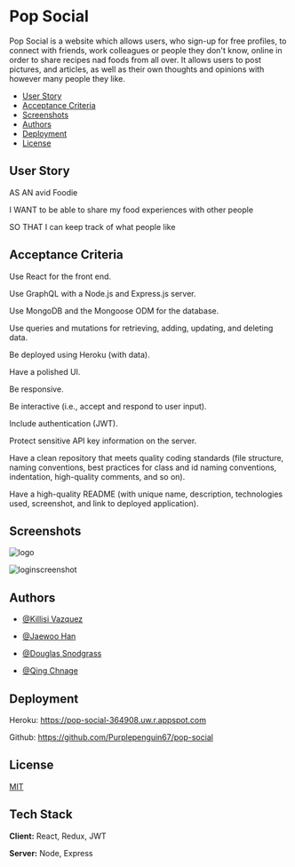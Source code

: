 
# Pop Social

Pop Social is a website which allows users, who sign-up for free profiles, to connect with friends, work colleagues or people they don't know, online in order to share recipes nad foods from all over. It allows users to post pictures, and articles, as well as their own thoughts and opinions with however many people they like.

- [User Story](#user-story)
- [Acceptance Criteria](#acceptance-criteria)
- [Screenshots](#screenshots)
- [Authors](#authors)
- [Deployment](#deployment)
- [License](#license)


## User Story

AS AN avid Foodie

I WANT to be able to share my food experiences with other people

SO THAT I can keep track of what people like


## Acceptance Criteria

Use React for the front end.

Use GraphQL with a Node.js and Express.js server.

Use MongoDB and the Mongoose ODM for the database.

Use queries and mutations for retrieving, adding, updating, and deleting data.

Be deployed using Heroku (with data).

Have a polished UI.

Be responsive.

Be interactive (i.e., accept and respond to user input).

Include authentication (JWT).

Protect sensitive API key information on the server.

Have a clean repository that meets quality coding standards (file structure, naming conventions, best practices for class and id naming conventions, indentation, high-quality comments, and so on).

Have a high-quality README (with unique name, description, technologies used, screenshot, and link to deployed application).

## Screenshots

![logo](https://user-images.githubusercontent.com/103548864/194458099-0dfeabc0-e7c4-4eba-a9f1-13222048577d.png)


![loginscreenshot](https://user-images.githubusercontent.com/103548864/194455384-72bc1358-0d70-4639-9c72-b023ca3662de.png)




## Authors

- [@Killisi Vazquez](https://www.github.com/GG-EZ415)

- [@Jaewoo Han](https://www.github.com/jaehan213)

- [@Douglas Snodgrass](https://www.github.com/purplepenguin67)

- [@Qing Chnage](https://www.github.com/qing507543)



## Deployment


Heroku: https://pop-social-364908.uw.r.appspot.com


Github: https://github.com/Purplepenguin67/pop-social




## License

[MIT](https://choosealicense.com/licenses/mit/)


## Tech Stack

**Client:** React, Redux, JWT

**Server:** Node, Express

